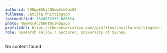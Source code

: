 ```yaml
---
authorid: 298qmE5UjCOGwm2skQam88
fullName: Camilla Whittington
lastmodified: 1524652335.060624
photo: 4GwNKrAq7S6KI0ciKOgaga
profileUrl: https://theconversation.com//profiles/camilla-whittington-185754
role: Research Fellow / Lecturer, University of Sydney
---
```

No content found